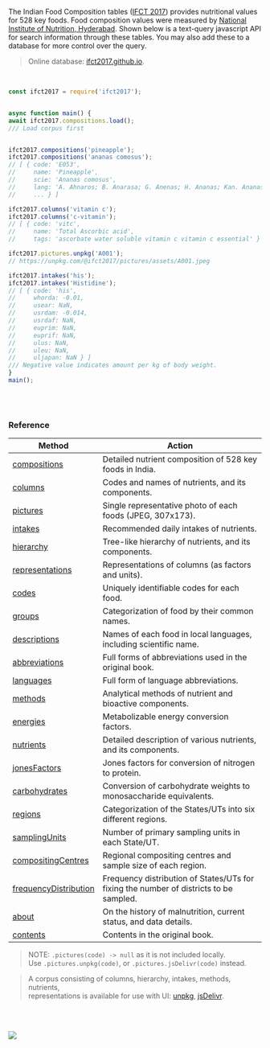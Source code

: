 The Indian Food Composition tables ([IFCT 2017]) provides nutritional values for 528 key foods.
Food composition values were measured by [National Institute of Nutrition, Hyderabad]. Shown
below is a text-query javascript API for search information through these tables. You may
also add these to a database for more control over the query.

> Online database: [ifct2017.github.io].

<br>

```javascript
const ifct2017 = require('ifct2017');


async function main() {
await ifct2017.compositions.load();
/// Load corpus first


ifct2017.compositions('pineapple');
ifct2017.compositions('ananas comosus');
// [ { code: 'E053',
//     name: 'Pineapple',
//     scie: 'Ananas comosus',
//     lang: 'A. Ahnaros; B. Anarasa; G. Anenas; H. Ananas; Kan. Ananas; Kash. Punchitipul; Kh. Soh trun; Kon. Anas; Mal. Kayirha chakka; M. Kihom Ananas; O. Sapuri; P. Ananas; Tam. Annasi pazham; Tel. Anasa pandu; U. Ananas.',
//     ... } ]

ifct2017.columns('vitamin c');
ifct2017.columns('c-vitamin');
// [ { code: 'vitc',
//     name: 'Total Ascorbic acid',
//     tags: 'ascorbate water soluble vitamin c vitamin c essential' } ]

ifct2017.pictures.unpkg('A001');
// https://unpkg.com/@ifct2017/pictures/assets/A001.jpeg

ifct2017.intakes('his');
ifct2017.intakes('Histidine');
// [ { code: 'his',
//     whorda: -0.01,
//     usear: NaN,
//     usrdam: -0.014,
//     usrdaf: NaN,
//     euprim: NaN,
//     euprif: NaN,
//     ulus: NaN,
//     uleu: NaN,
//     uljapan: NaN } ]
/// Negative value indicates amount per kg of body weight.
}
main();
```

<br>
<br>


### Reference

| Method                  | Action
|-------------------------|-------
| [compositions]          | Detailed nutrient composition of 528 key foods in India.
| [columns]               | Codes and names of nutrients, and its components.
| [pictures]              | Single representative photo of each foods (JPEG, 307x173).
| [intakes]               | Recommended daily intakes of nutrients.
| [hierarchy]             | Tree-like hierarchy of nutrients, and its components.
| [representations]       | Representations of columns (as factors and units).
| [codes]                 | Uniquely identifiable codes for each food.
| [groups]                | Categorization of food by their common names.
| [descriptions]          | Names of each food in local languages, including scientific name.
| [abbreviations]         | Full forms of abbreviations used in the original book.
| [languages]             | Full form of language abbreviations.
| [methods]               | Analytical methods of nutrient and bioactive components.
| [energies]              | Metabolizable energy conversion factors.
| [nutrients]             | Detailed description of various nutrients, and its components.
| [jonesFactors]          | Jones factors for conversion of nitrogen to protein.
| [carbohydrates]         | Conversion of carbohydrate weights to monosaccharide equivalents.
| [regions]               | Categorization of the States/UTs into six different regions.
| [samplingUnits]         | Number of primary sampling units in each State/UT.
| [compositingCentres]    | Regional compositing centres and sample size of each region.
| [frequencyDistribution] | Frequency distribution of States/UTs for fixing the number of districts to be sampled.
| [about]                 | On the history of malnutrition, current status, and data details.
| [contents]              | Contents in the original book.

> NOTE: `.pictures(code) -> null` as it is not included locally.<br>
> Use `.pictures.unpkg(code)`, or `.pictures.jsDelivr(code)` instead.

> A corpus consisting of columns, hierarchy, intakes, methods, nutrients,<br>
> representations is available for use with UI: [unpkg], [jsDelivr].

<br>
<br>

[![](https://i.imgur.com/D5UYmbD.jpg)](http://ifct2017.com/)

[abbreviations]: https://www.npmjs.com/package/@ifct2017/abbreviations
[about]: https://www.npmjs.com/package/@ifct2017/about
[carbohydrates]: https://www.npmjs.com/package/@ifct2017/carbohydrates
[codes]: https://www.npmjs.com/package/@ifct2017/codes
[columns]: https://www.npmjs.com/package/@ifct2017/columns
[compositingCentres]: https://www.npmjs.com/package/@ifct2017/compositingcentres
[compositions]: https://www.npmjs.com/package/@ifct2017/compositions
[contents]: https://www.npmjs.com/package/@ifct2017/contents
[descriptions]: https://www.npmjs.com/package/@ifct2017/descriptions
[energies]: https://www.npmjs.com/package/@ifct2017/energies
[frequencyDistribution]: https://www.npmjs.com/package/@ifct2017/frequencydistribution
[groups]: https://www.npmjs.com/package/@ifct2017/groups
[hierarchy]: https://www.npmjs.com/package/@ifct2017/hierarchy
[intakes]: https://www.npmjs.com/package/@ifct2017/intakes
[jonesFactors]: https://www.npmjs.com/package/@ifct2017/jonesfactors
[languages]: https://www.npmjs.com/package/@ifct2017/languages
[methods]: https://www.npmjs.com/package/@ifct2017/methods
[nutrients]: https://www.npmjs.com/package/@ifct2017/nutrients
[pictures]: https://www.npmjs.com/package/@ifct2017/pictures
[regions]: https://www.npmjs.com/package/@ifct2017/regions
[representations]: https://www.npmjs.com/package/@ifct2017/representations
[samplingUnits]: https://www.npmjs.com/package/@ifct2017/samplingunits
[IFCT 2017]: http://ifct2017.com/
[unpkg]: https://unpkg.com/ifct2017/corpus.min.js
[jsDelivr]: https://cdn.jsdelivr.net/npm/ifct2017/corpus.min.js
[ifct2017.github.io]: https://ifct2017.github.io
[National Institute of Nutrition, Hyderabad]: https://www.nin.res.in/
